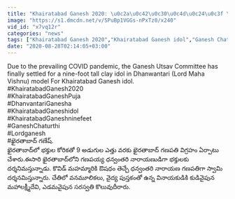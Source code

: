 ```yaml
---
title: "Khairatabad Ganesh 2020: \u0c2a\u0c42\u0c30\u0c4d\u0c24\u0c3f \u0c2d\u0c3f\u0c28\u0c4d\u0c28\u0c02\u0c17\u0c3e \u0c27\u0c28\u0c4d\u0c35\u0c02\u0c24\u0c30\u0c3f \u0c17\u0c23\u0c2a\u0c24\u0c3f\u0c17\u0c3e \u0c16\u0c48\u0c30\u0c24\u0c3e\u0c2c\u0c3e\u0c26\u0c4d \u0c17\u0c23\u0c47\u0c37\u0c4d.. \u0c2d\u0c15\u0c4d\u0c24\u0c41\u0c32\u0c15\u0c41 \u0c05\u0c28\u0c41\u0c2e\u0c24\u0c3f \u0c32\u0c47\u0c26\u0c41 !"
image: "https://s1.dmcdn.net/v/SPuBp1VGGs-nPxTz0/x240"
vid_id: "x7vq12r"
categories: "news"
tags: ["Khairatabad Ganesh 2020","Khairatabad Ganesh idol","Ganesh Chaturthi"]
date: "2020-08-28T02:14:05+03:00"
---
```

Due to the prevailing COVID pandemic, the Ganesh Utsav Committee has finally settled for a nine-foot tall clay idol in Dhanwantari (Lord Maha Vishnu) model For Khairatabad Ganesh idol.    <br>#KhairatabadGanesh2020   <br>#KhairatabadGaneshPuja   <br>#DhanvantariGanesha   <br>#KhairatabadGaneshidol   <br>#KhairatabadGaneshninefeet   <br>#GaneshChaturthi   <br>#Lordganesh   <br>#ఖైరతాబాద్ గణేష్.   <br>ఖైరతాబాద్‌లో  భక్తుల కోరికతో 9 అడుగుల ఎత్తు వరకు ఖైరతాబాద్‌ గణపతి విగ్రహం ఏర్పాటు చేశారు.ఈసారి ఖైరతాబాద్‌లోని గణపయ్య ధన్వంతరి నారాయణుడిగా భక్తులకు దర్శనిమస్తున్నాడు. కొవిడ్‌ మహమ్మారికి ఔషధం తెచ్చే ధన్వంతరి నారాయణ గణపతిగా స్వామి దర్శనమిస్తున్నారు. చేతిలో వనమూలికలు, వైద్య పుస్తకంతో ఉన్న వినాయకుడికి కుడివైపున మహాలక్ష్మీదేవి, ఎడమవైపున సరస్వతి కొలువుదీరారు.   <br>

